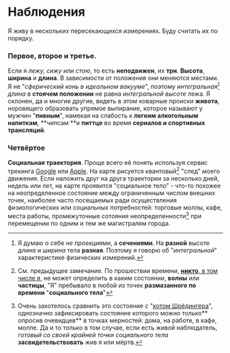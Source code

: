 # Наблюдения

Я живу в нескольких пересекающихся измерениях. Буду считать их по порядку.

### Первое, второе и третье.

Если я _лежу, сижу или стою_, то есть **неподвижен**, их **три**. **Высота**, **ширина** и **длина**. В зависимости от положения они меняются местами. Я не "_сферический конь в идеальном вакууме_", поэтому _интегральная_[^1] _длина_ в **стоячем положении** не равна _интегральной высоте_ лежа. Я склонен, да и многие другие, видеть в этом коварные происки **живота**, норовящего образовать упрямое выпирание, которое называют у мужчин "**пивным**", намекая на слабость к **легким алкогольным напиткам**, **чипсам **и **питтце** во время **сериалов **и** спортивных трансляций**.

### Четвёртое

**Социальная траектория**. Проще всего её понять используя сервис трекинга [Google](https://www.google.com/maps/timeline?pb) или [Apple](https://support.apple.com/ru-ru/explore/find-my-iphone-ipad-mac-watch). На карте рисуется квантовый[^3] "след" моего движения. Если наложить друг на друга траектории за несколько дней, недель или лет, на карте проявится "социальное тело" - что-то похожее на неопределенное состояние между ограниченным числом внешних точек, наиболее часто посещаемых ради осуществления физиологических или социальных потребностей: торговые моллы, кафе, места работы, промежуточные сотояния неопределенности[^2] при перемещении по одним и тем же магистралям города.

[^1]: Я думаю о себе _не проекциями_, а **сечениями**. На **разной** высоте _длина_ и _ширина_ тела **разная**. Поэтому я говорю об "_интегральной_" характеристике физических измерений.

[^2]: Очень захотелось сравнить это состояние с "[котом Шрёдингера](https://ru.wikipedia.org/wiki/Кот_Шрёдингера)", однозначно зафиксировать состояние которого можно только** опросив очевидцев** в точках мерностей: дома, на работе, в кафе, молле. Да и то только в том случае, если есть живой наблюдатель, _готовый со своей крайней точки социального тела_ **засвидетельствовать** жив я или мёртв.

[^3]: См. предыдущее замечание. По прошествии времени, [**никто**, в том числе я](https://ru.wikipedia.org/wiki/Кот_Шрёдингера), не может определить в каким состоянии, **волны** или **частицы**, "Я" пребывало в любой из точек **размазанного по времени** "**социального тела**"

